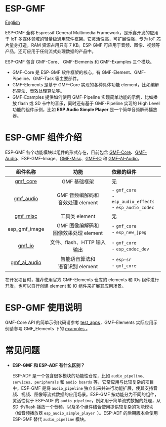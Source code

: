# ESP-GMF
[English](./README.md)

ESP-GMF 全称 Espressif General Multimedia Framework，是乐鑫开发的应用于 IoT 多媒体领域的轻量级通用软件框架。它灵活性高，可扩展性强，专为 IoT 芯片量身打造，RAM 资源占用只有 7 KB。ESP-GMF 可应用于音频、图像、视频等产品，还可应用于任何流式处理数据的产品中。

ESP-GMF 包含 GMF-Core、 GMF-Elements 和 GMF-Examples 三个模块。

- GMF-Core 是 ESP-GMF 软件框架的核心，有 GMF-Element、GMF-Pipeline、GMF-Task 等主要部件。
- GMF-Elements 是基于 GMF-Core 实现的各种具体功能 element，比如编解码算法、音效处理算法等。
- GMF-Examples 提供如何使用 GMF-Pipeline 实现简单功能的示例，比如播放 flash 或 SD 卡中的音乐，同时还有基于 GMF-Pipeline 实现的 High Level 功能的组件示例，比如 **ESP Audio Simple Player** 是一个简单音频解码播放器。

# ESP-GMF 组件介绍

ESP-GMF 各个功能模块以组件的形式存在，目前包含 [GMF-Core](./gmf_core/README_CN.md)、[GMF-Audio](./elements/gmf_audio/README_CN.md)、ESP-GMF-Image、[GMF-Misc](./elements/gmf_misc/README_CN.md)、[GMF-IO](./elements/gmf_io/README_CN.md) 和 [GMF-AI-Audio](./elements/gmf_ai_audio/README_CN.md)。

|  组件名称 |  功能 | 依赖的组件  |
| :------------: | :------------:|:------------ |
|  [gmf_core](./gmf_core) | GMF 基础框架  |  无 |
|  [gmf_audio](./elements/gmf_audio) | GMF 音频编解码和<br>音效处理 element  | - `gmf_core`<br>- `esp_audio_effects`<br> - `esp_audio_codec` |
|  [gmf_misc](./elements/gmf_misc) | 工具类 element   | 无  |
|  esp_gmf_image | GMF 图像编解码和<br>图像效果处理 element  | - `gmf_core`<br>- `esp_new_jpeg` |
|  [gmf_io](./elements/gmf_io) | 文件、flash、HTTP 输入输出  | - `gmf_core`<br>- `esp_codec_dev`  |
|  [gmf_ai_audio](./elements/gmf_ai_audio) | 智能语音算法和<br>语音识别 element | - `esp-sr`<br>- `gmf_core` |

在开发项目时，推荐使用官方 GMF-Elements 仓库的 elements 和 IOs 组件进行开发，也可以自行创建 element 和 IO 组件来扩展其应用场景。

# ESP-GMF 使用说明

GMF-Core API 的简单示例代码请参考 [test_apps](./gmf_core/test_apps/main/cases/gmf_pool_test.c)，GMF-Elements 实际应用示例请参考 GMF_Elements 下的 [ examples ](./gmf_examples/basic_examples/)。

# 常见问题

- **ESP-GMF 和 ESP-ADF 有什么区别？**

  ESP-ADF 是一个包含很多模块的功能性仓库，比如 `audio_pipeline`、`services`、`peripherals` 和 `audio boards` 等，它常应用与比较复杂的项目中。ESP-GMF 是将 `audio_pipeline` 独立出来并进行功能扩展，使其支持音频、视频、图像等流式数据的应用场景。ESP-GMF 按功能分为不同的组件，灵活性优于 ESP-ADF 的 `audio_pipeline`，例如用于简单流式数据的处理，从 SD 卡/flash 播放一个音频，以及多个组件结合使用提供较复杂的功能模块（如音频播放器 `esp_audio_simple_player `）。ESP-ADF 的后期版本会使用 ESP-GMF 替代 `audio_pipeline` 模块。

